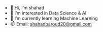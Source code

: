 - 👋 Hi, I’m shahad 
- 👀 I’m interested in Data Science & AI 
- 🌱 I’m currently learning Machine Learning 
- 📫 Email: shahadbaroud20@gmail.com

<!---
shahadIbrahim2/shahadIbrahim2 is a ✨ special ✨ repository because its `README.md` (this file) appears on your GitHub profile.
You can click the Preview link to take a look at your changes.
--->
